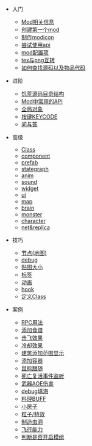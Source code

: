 - 入门

  * [Mod相关信息](/intro)
  * [创建第一个mod](/quick-start)
  * [制作modicon](/modicon)
  * [尝试使用api](/tryapi)
  * [mod配置项](/modconfig)
  * [tex与png互转](/textool)
  * [如何查找源码以及物品代码](findcode)
- 进阶

  * [饥荒源码目录结构](/folder-struct)
  * [Mod中常用的API](/api)
  * [全局对象](/global-object)
  * [按键KEYCODE](/keycode)
  * [问与答](/qa)

- 高级

  * [Class](class)
  * [component](component)
  * [prefab](prefab)
  * [stategraph](stategraph)
  * [anim](anim)
  * [sound](sound)
  * [widget](widget)
  * [ui](ui)
  * [map](map)
  * [brain](brain)
  * [monster](monster)
  * [character](character)
  * [net&replica](net)

- 技巧

  * [节点(地图)](room)
  * [debug](debug)
  * [贴图大小](image-size)
  * [标签](tags)
  * [动画](animstate)
  * [hook](hook)
  * [定义Class](define-class)

- 案例

  * [RPC用法](sample-rpc)
  * [添加食谱](/sample-foodrecipe)
  * [击飞效果](/sample-knockback)
  * [冷却效果](/sample-recharge)
  * [建筑添加范围显示](/sample-deployrange)
  * [添加容器](/sample-addcontainer)
  * [鼠标跟随](/sample-followmouse)
  * [死亡复活事件监听](/sample-playerdeathreborn)
  * [武器AOE伤害](/sample-aoe)
  * [debug填海](/sample-fillsea)
  * [料理BUFF](/sample-foodbuff)
  * [小房子](/sample-smallhouse)
  * [粒子/特效](/sample-particle)
  * [制造虫洞](/sample-wormhole)
  * [飞行能力](/sample-fly)
  * [判断是否开启模组](/sample-ismodenable)
